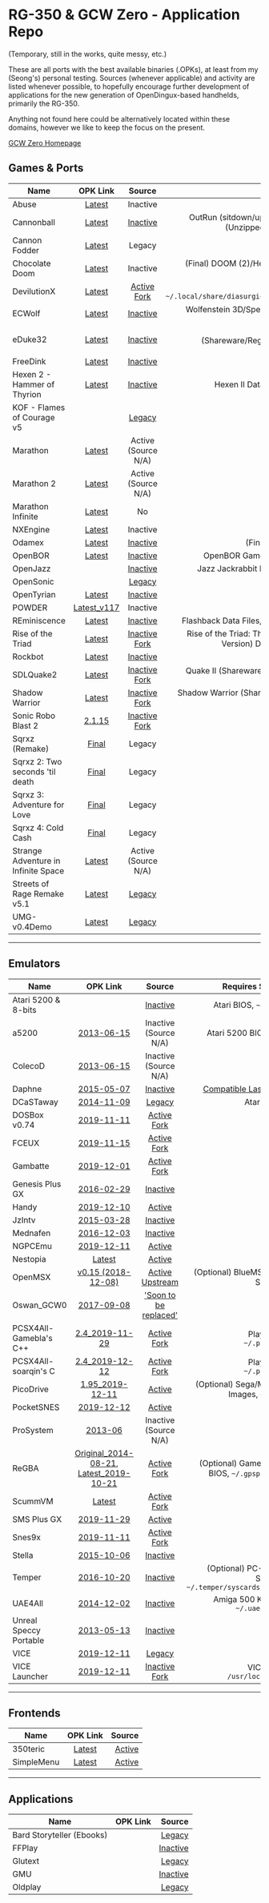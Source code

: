 # RG-350 & GCW Zero - Application Repo

(Temporary, still in the works, quite messy, etc.)

These are all ports with the best available binaries (.OPKs), at least from my (Seong's) personal testing. Sources (whenever applicable) and activity are listed whenever possible, to hopefully encourage further development of applications for the new generation of OpenDingux-based handhelds, primarily the RG-350.

Anything not found here could be alternatively located within these domains, however we like to keep the focus on the present.

[GCW Zero Homepage](http://www.gcw-zero.com/downloads)

## Games & Ports

| Name | OPK Link | Source | Requires Data Files? |
|----------|:----:|:------:|---------------------:|
Abuse | [Latest](https://drive.google.com/open?id=1iILjTghcEt90zcsMCN10MChG0fFQCkTB) | Inactive | No
Cannonball | [Latest](https://github.com/SeongGino/RetroGame350-AppRepo/blob/master/Games-Ports/cannonball.opk) | [Inactive](https://github.com/gameblabla/Cannonballs/raw/master/cannonball.opk) | OutRun (sitdown/upright, Rev B) Data Files (Unzipped), `~/.cannonball/roms/`
Cannon Fodder | [Latest](https://github.com/SeongGino/RetroGame350-AppRepo/blob/master/Games-Ports/cannonfodder.opk) | Legacy | No
Chocolate Doom | [Latest](https://github.com/SeongGino/RetroGame350-AppRepo/blob/master/Games-Ports/chocolatedoom-selector.opk) | Inactive | (Final) DOOM (2)/Heretic/Hexen/Strife Data Files
DevilutionX | [Latest](https://github.com/glebm/devilutionX/releases/latest) | [Active Fork](https://github.com/glebm/devilutionX) | Diablo 1.09b Data File, `~/.local/share/diasurgical/diablo/diabdat.mpq`
ECWolf | [Latest](https://github.com/SeongGino/RetroGame350-AppRepo/blob/master/Games-Ports/ecwolf.opk) | [Inactive](https://github.com/JohnnyonFlame/ecwolf) | Wolfenstein 3D/Spear of Destiny Data Files, `~/.ecwolf/`
eDuke32 | [Latest](https://github.com/SeongGino/RetroGame350-AppRepo/blob/master/Games-Ports/eduke32.opk) | [Inactive](https://github.com/zear/eduke32) | Duke Nukem 3D (Shareware/Registered/Plutonium Pak), `~/.eduke32/`
FreeDink | [Latest](https://drive.google.com/open?id=1NvA25Y0_1Mdh-mzMjvGHMq0J_M3_Q9Jq) | [Inactive](https://www.gnu.org/software/freedink/) | No
Hexen 2	- Hammer of Thyrion | [Latest](https://github.com/SeongGino/RetroGame350-AppRepo/blob/master/Games-Ports/hexen2.opk) | [Inactive](https://github.com/JohnnyonFlame/gcw0-hexen2) | Hexen II Data Files, `~/.hexen2/data1`
KOF - Flames of Courage v5 |  | [Legacy](https://sites.google.com/site/egstudiogamesen/kof-flames-of-courage-v5) | No
Marathon | [Latest](https://drive.google.com/open?id=147IPd5EKXRzdXOSbD7gSJCpgorC7ce4y) | Active (Source N/A) | No
Marathon 2 | [Latest](https://drive.google.com/open?id=1bieRbLbcv8Dn3yKNflIZcfBkbfCfW7XU) | Active (Source N/A) | No
Marathon Infinite | [Latest](https://drive.google.com/open?id=1UayihX4pbpY0gyLC-dWnBuvGLNTQeFl9) | No
NXEngine | [Latest](https://github.com/SeongGino/RetroGame350-AppRepo/blob/master/Games-Ports/CaveStory.opk) | Inactive | No
Odamex | [Latest](https://github.com/SeongGino/RetroGame350-AppRepo/blob/master/Games-Ports/odamex.opk) | [Inactive](https://github.com/JohnnyonFlame/odamex) | (Final) DOOM (2) Data Files
OpenBOR | [Latest](https://github.com/SeongGino/RetroGame350-AppRepo/blob/master/Games-Ports/OpenBOR_3.0_r4165_GCW0_Edition.opk) | [Inactive](https://github.com/DavidKnight247/OpenBOR-for-the-GCW0) | OpenBOR Game Pak Files, `~/.openbor/`
OpenJazz |  | [Inactive](https://boards.dingoonity.org/gcw-development/openjazz-8914/) | Jazz Jackrabbit Data Files, `~/.openjazz/`
OpenSonic |  | [Legacy](http://opensnc.sourceforge.net/home/index.php) | No
OpenTyrian | [Latest](https://github.com/SeongGino/RetroGame350-AppRepo/blob/master/Games-Ports/opentyrian_r1055.opk) | [Inactive](https://github.com/JohnnyonFlame/OpenTyrian) | No
POWDER | [Latest_v117](https://github.com/SeongGino/RetroGame350-AppRepo/blob/master/Games-Ports/powder_117.opk) | Inactive | No
REminiscence | [Latest](https://github.com/SeongGino/RetroGame350-AppRepo/blob/master/Games-Ports/REminiscence.opk) | [Inactive](https://github.com/ElwingGit/GCW0_REminiscence) | Flashback Data Files, `~/.REminiscence/data/`
Rise of the Triad | [Latest](https://github.com/SeongGino/RetroGame350-AppRepo/blob/master/Games-Ports/rott.opk) | [Inactive Fork](https://github.com/podulator/RoTT) | Rise of the Triad: The Dark War (Registered Version) Data Files, `~/.rott/data/`
Rockbot | [Latest](https://rockbot.upperland.net/?download=1.20.74%20OpenDingux) | [Inactive](https://github.com/protoman/rockbot) | No
SDLQuake2 | [Latest](https://drive.google.com/open?id=1JZ17OhATuBklEUP5NQ73bVLEv_MmpDj3) | [Inactive Fork](https://github.com/jamesofarrell/SDLQuake2) | Quake II (Shareware/Registered) Data Files, `~/.quake2/baseq2`
Shadow Warrior | [Latest](https://github.com/SeongGino/RetroGame350-AppRepo/blob/master/Games-Ports/shadow-warior.opk) | [Inactive Fork](https://github.com/JohnnyonFlame/gcw0-jfsw) | Shadow Warrior (Shareware/Registered) Data Files, `~/.jfsw/sw.grp`
Sonic Robo Blast 2 | [2.1.15](https://drive.google.com/open?id=1Lgg-sNFN8zPFdkbuk5te2CWc9iUY7rF8) | [Inactive Fork](https://github.com/gameblabla/srb2-gcw) | No
Sqrxz (Remake) | [Final](https://github.com/SeongGino/RetroGame350-AppRepo/blob/master/Games-Ports/sqrxz-v.latest-gcw-zero.opk) | Legacy | No
Sqrxz 2: Two seconds 'til death | [Final](https://github.com/SeongGino/RetroGame350-AppRepo/blob/master/Games-Ports/sqrxz2-v.latest-gcw-zero.opk) | Legacy | No
Sqrxz 3: Adventure for Love | [Final](https://github.com/SeongGino/RetroGame350-AppRepo/blob/master/Games-Ports/sqrxz3-v.latest-gcw-zero.opk) | Legacy | No
Sqrxz 4: Cold Cash | [Final](https://github.com/SeongGino/RetroGame350-AppRepo/blob/master/Games-Ports/sqrxz4-v.latest-gcw-zero.opk) | Legacy | No
Strange Adventure in Infinite Space | [Latest](https://drive.google.com/file/d/1YZFVwSeDw-kaic5O6X7FOLA-EBeOW1HI/view?usp=sharing) | Active (Source N/A) | No
Streets of Rage Remake v5.1 | [Latest](https://drive.google.com/open?id=1cKkZOzmYBQoocJadpLo2i8eDItSNAwCU) | [Legacy](https://sega.com) | No
UMG-v0.4Demo | [Latest](https://github.com/SeongGino/RetroGame350-AppRepo/blob/master/Games-Ports/umg-gcw-exclusive-preview-0.4.opk) | [Legacy](http://artur-rojek.eu/umg.php) | No

---

## Emulators

| Name | OPK Link | Source | Requires System Files? |
|------|:--------:|:------:|-----------------------:|
Atari 5200 & 8-bits |  | [Inactive](https://github.com/kerheol/dingux-atari) | Atari BIOS, `~/.atari/roms/`
a5200 | [2013-06-15](https://github.com/SeongGino/RetroGame350-AppRepo/blob/master/Emulators/a5200_2013-06-15.opk) | Inactive (Source N/A) | Atari 5200 BIOS, `~/5200.rom`
ColecoD | [2013-06-15](https://github.com/SeongGino/RetroGame350-AppRepo/blob/master/Emulators/ColecoD_2013-06-15.opk) | Inactive (Source N/A) | No
Daphne | [2015-05-07](https://github.com/SeongGino/RetroGame350-AppRepo/blob/master/Emulators/Daphne_2015-05-07.opk) | [Inactive](https://github.com/DavidKnight247/Daphne) | [Compatible Laserdisc Games](https://boards.dingoonity.org/gcw-releases/daphne/)
DCaSTaway | [2014-11-09](https://github.com/SeongGino/RetroGame350-AppRepo/blob/master/Emulators/DCaSTaway_2014-11-09.opk) | [Legacy](https://boards.dingoonity.org/gcw-releases/dcastaway-an-atari-st-emulator/) | Atari ST TOS ROM
DOSBox v0.74 | [2019-11-11](https://github.com/SeongGino/RetroGame350-AppRepo/blob/master/Emulators/DOSBox_2019-11-11.opk) | [Active Fork](https://github.com/soarqin/dosbox-rg350) | No
FCEUX | [2019-11-15](https://github.com/SeongGino/RetroGame350-AppRepo/blob/master/Emulators/FCEUX_2019-11-15.opk) | [Active Fork](https://github.com/soarqin/fceux-for-retrogame) | No
Gambatte | [2019-12-01](https://github.com/SeongGino/RetroGame350-AppRepo/blob/master/Emulators/Gambatte_2019-12-01.opk) | [Active Fork](https://github.com/bardeci/dot-matrix-simulator) | No
Genesis Plus GX | [2016-02-29](https://github.com/SeongGino/RetroGame350-AppRepo/blob/master/Emulators/GenesisPlusGX_2016-02-29.opk) | [Inactive](https://github.com/DavidKnight247/Genesis-Plus-GX) | No
Handy | [2019-12-10](https://gameblabla.nl/files/ipk/gcw0/handy_gcw0.opk) | [Active](https://github.com/gameblabla/handy-rs97) | No
JzIntv | [2015-03-28](https://github.com/SeongGino/RetroGame350-AppRepo/blob/master/Emulators/jzIntv_2015-03-28.opk) | [Inactive](https://github.com/DavidKnight247/jzIntv) | No
Mednafen | [2016-12-03](https://github.com/SeongGino/RetroGame350-AppRepo/blob/master/Emulators/Mednafen_2016-12-3.zip) | [Inactive](https://github.com/gameblabla/mednafen-gcw) | Various
NGPCEmu	| [2019-12-11](https://gameblabla.nl/files/ipk/gcw0/ngpcemu_gcw0.opk) | [Active](https://github.com/gameblabla/NGPCemu) | No
Nestopia | [Latest](https://github.com/Derynect/nestopia/releases/latest) | [Active](https://github.com/Derynect/nestopia) | ?
OpenMSX	| [v0.15 (2018-12-08)](https://github.com/SeongGino/RetroGame350-AppRepo/blob/master/Emulators/OpenMSX_2018-12-08.opk) | [Active Upstream](https://github.com/openMSX/openMSX) | (Optional) BlueMSX Compatible System Folders
Oswan_GCW0 | [2017-09-08](https://github.com/SeongGino/RetroGame350-AppRepo/blob/master/Emulators/Oswan_2017-09-08.opk) | ['Soon to be replaced'](https://github.com/gameblabla/oswan) | No
PCSX4All-Gamebla's C++ | [2.4_2019-11-29](https://gameblabla.nl/files/ipk/gcw0/pcsx4all_rg350.opk) | [Active Fork](https://github.com/gameblabla/pcsx4all_rs97_rg350) | PlayStation BIOS, `~/.pcsx4all/bios/`
PCSX4All-soarqin's C | [2.4_2019-12-12](https://github.com/SeongGino/RetroGame350-AppRepo/blob/master/Emulators/PCSX4All_2019-12-12.opk) | [Active Fork](https://github.com/soarqin/RG350_pcsx4all) | PlayStation BIOS, `~/.pcsx4all/bios/`
PicoDrive | [1.95_2019-12-11](https://gameblabla.nl/files/ipk/gcw0/picodrive_gcw0.opk) | [Active](https://github.com/gameblabla/apparentlydoesntexist) | (Optional) Sega/Mega CD BIOS Images, `~/.picodrive/`
PocketSNES | [2019-12-12](https://github.com/SeongGino/RetroGame350-AppRepo/blob/master/Emulators/PocketSNES_2019-12-12.opk) | [Active](https://github.com/soarqin/PocketSNES) | No
ProSystem | [2013-06](https://github.com/SeongGino/RetroGame350-AppRepo/blob/master/Emulators/ProSystem_2013-06-16.opk) | Inactive (Source N/A) | No
ReGBA | [Original_2014-08-21](https://github.com/SeongGino/RetroGame350-AppRepo/blob/master/Emulators/ReGBA_2014-08-21.opk), [Latest_2019-10-21](https://github.com/SeongGino/RetroGame350-AppRepo/blob/master/Emulators/ReGBA_2019-10-21.opk) | [Active Fork](https://github.com/soarqin/ReGBA) | (Optional) Game Boy Advance BIOS, `~/.gpsp/gba_bios.bin`
ScummVM	| [Latest](https://github.com/jbanes/scummvm/releases) | [Active Fork](https://github.com/jbanes/scummvm) | No
SMS Plus GX | [2019-11-29](https://gameblabla.nl/files/ipk/gcw0/smsplus_gcw0.opk) | [Active](https://github.com/gameblabla/sms_sdl) | No
Snes9x | [2019-11-11](https://github.com/SeongGino/RetroGame350-AppRepo/blob/master/Emulators/Snes9x_2019-11-11.opk) | [Active Fork](https://github.com/soarqin/snes9x) | No
Stella | [2015-10-06](https://github.com/SeongGino/RetroGame350-AppRepo/blob/master/Emulators/Stella_2015-10-06.opk) | [Inactive](https://github.com/DavidKnight247/Stella-3.9.3) | No
Temper | [2016-10-20](https://github.com/SeongGino/RetroGame350-AppRepo/blob/master/Emulators/Temper_2016-10-20.opk) | [Inactive](https://github.com/gameblabla/temper) | (Optional) PC-Engine Super System Card 3, `~/.temper/syscards/syscard3.pce`
UAE4All | [2014-12-02](https://github.com/SeongGino/RetroGame350-AppRepo/blob/master/Emulators/UAE4All_2014-12-02.opk) | [Inactive](https://github.com/zear/uae4all) | Amiga 500 Kickstart ROM, `~/.uae4all/kick.rom`
Unreal Speccy Portable | [2013-05-13](https://github.com/SeongGino/RetroGame350-AppRepo/blob/master/Emulators/UnrealSpeccyPortable_2013-05-13.opk) | [Inactive](https://github.com/DavidKnight247/Unreal-Speccy-Emulator-GCW0-Edition) | No
VICE | [2019-12-11](https://github.com/SeongGino/RetroGame350-AppRepo/blob/master/Emulators/VICE-C64_2019-12-11.opk) | [Legacy](https://boards.dingoonity.org/gcw-zero-emulation/(testing)-vice-2-3/) | No
VICE Launcher | [2019-12-11](https://github.com/SeongGino/RetroGame350-AppRepo/blob/master/Emulators/VICEstandalone_2019-12-xx.zip) | [Inactive Fork](https://github.com/SeongGino/notexistingyet) | VICE Data Folder, `/usr/local/share/VICE`

---

## Frontends

| Name | OPK Link | Source |
|------|:--------:|-------:|
350teric | [Latest](https://cdn.discordapp.com/attachments/625718299493138442/654796376596545536/esoteric.opk) | [Active](https://github.com/podulator/esoteric/)
SimpleMenu | [Latest](https://cdn.discordapp.com/attachments/625718299493138442/653454972733751296/simplemenu.opk) | [Active](https://github.com/fgl82/simplemenu)

---

## Applications

| Name | OPK Link | Source |
|------|:--------:|-------:|
Bard Storyteller (Ebooks) |  | [Legacy](https://boards.dingoonity.org/gcw-releases/bard-storyteller-ebook-reader-with-text-to-speech/)
FFPlay |  | [Inactive](https://github.com/denis-n-kuznetsov/FFmpeg-GCW0)
Glutext |  | [Legacy](https://boards.dingoonity.org/gcw-releases/glutexto-1-2/)
GMU |  | [Inactive](https://github.com/denis-n-kuznetsov/gmu)
Oldplay |  | [Legacy](https://boards.dingoonity.org/gcw-releases/oldplay-for-opendingux/)
